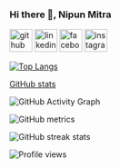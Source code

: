 ### Hi there 👋, Nipun Mitra



[<img src='https://cdn.jsdelivr.net/npm/simple-icons@3.0.1/icons/github.svg' alt='github' height='40'>](https://github.com/nipunmitra36)  [<img src='https://cdn.jsdelivr.net/npm/simple-icons@3.0.1/icons/linkedin.svg' alt='linkedin' height='40'>](https://www.linkedin.com/in/nipun-mitra-598650227/)  [<img src='https://cdn.jsdelivr.net/npm/simple-icons@3.0.1/icons/facebook.svg' alt='facebook' height='40'>](https://www.facebook.com/nipunmitra.36)  [<img src='https://cdn.jsdelivr.net/npm/simple-icons@3.0.1/icons/instagram.svg' alt='instagram' height='40'>](https://www.instagram.com/nipun_mitra/)  

[![Top Langs](https://github-readme-stats.vercel.app/api/top-langs/?username=nipunmitra36)](https://github.com/anuraghazra/github-readme-stats)

 [GitHub stats](https://github-readme-stats.vercel.app/api?username=nipunmitra36&show_icons=true)


![GitHub Activity Graph](https://activity-graph.herokuapp.com/graph?username=nipunmitra36)  

![GitHub metrics](https://metrics.lecoq.io/nipunmitra36)  

![GitHub streak stats](https://github-readme-streak-stats.herokuapp.com/?user=nipunmitra36)  

![Profile views](https://gpvc.arturio.dev/nipunmitra36)  <div width="100"></div>
